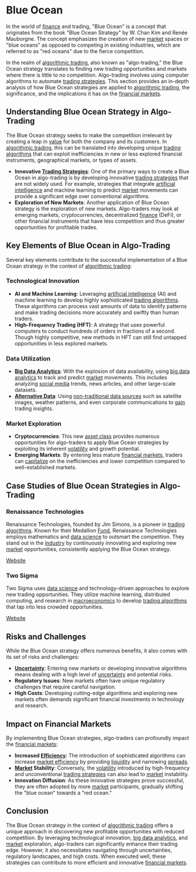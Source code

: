 # Blue Ocean

In the world of [finance](../f/finance.md) and trading, "Blue Ocean" is a concept that originates from the book "Blue Ocean Strategy" by W. Chan Kim and Renée Mauborgne. The concept emphasizes the creation of new [market](../m/market.md) spaces or "blue oceans" as opposed to competing in existing industries, which are referred to as "red oceans" due to the fierce competition.

In the realm of [algorithmic trading](../a/accountability.md), also known as "algo-trading," the Blue Ocean strategy translates to finding new trading opportunities and markets where there is little to no competition. Algo-trading involves using computer algorithms to automate [trading strategies](../t/trading_strategies.md). This section provides an in-depth analysis of how Blue Ocean strategies are applied to [algorithmic trading](../a/accountability.md), the significance, and the implications it has on the [financial markets](../f/financial_market.md).

## Understanding Blue Ocean Strategy in Algo-Trading

The Blue Ocean strategy seeks to make the competition irrelevant by creating a leap in [value](../v/value.md) for both the company and its customers. In [algorithmic trading](../a/accountability.md), this can be translated into developing unique [trading algorithms](../t/trading_algorithms.md) that can exploit inefficiencies in new or less explored financial instruments, geographical markets, or types of assets.

- **Innovative [Trading Strategies](../t/trading_strategies.md)**: One of the primary ways to create a Blue Ocean in algo-trading is by developing innovative [trading strategies](../t/trading_strategies.md) that are not widely used. For example, strategies that integrate [artificial intelligence](../a/artificial_intelligence_in_trading.md) and machine learning to predict [market](../m/market.md) movements can provide a significant edge over conventional algorithms.
- **Exploration of New Markets**: Another application of Blue Ocean strategy is the exploration of new markets. Algo-traders may look at emerging markets, cryptocurrencies, decentralized [finance](../f/finance.md) (DeFi), or other financial instruments that have less competition and thus greater opportunities for profitable trades.

## Key Elements of Blue Ocean in Algo-Trading

Several key elements contribute to the successful implementation of a Blue Ocean strategy in the context of [algorithmic trading](../a/accountability.md):

### Technological Innovation

- **AI and Machine Learning**: Leveraging [artificial intelligence](../a/artificial_intelligence_in_trading.md) (AI) and machine learning to develop highly sophisticated [trading algorithms](../t/trading_algorithms.md). These algorithms can process vast amounts of data to identify patterns and make trading decisions more accurately and swiftly than human traders.
- **High-Frequency Trading (HFT)**: A strategy that uses powerful computers to conduct hundreds of orders in fractions of a second. Though highly competitive, new methods in HFT can still find untapped opportunities in less explored markets.

### Data Utilization

- **[Big Data Analytics](../b/big_data_analytics_in_trading.md)**: With the explosion of data availability, using [big data analytics](../b/big_data_analytics_in_trading.md) to track and predict [market](../m/market.md) movements. This includes analyzing [social media](../s/social_media.md) trends, news articles, and other large-scale datasets.
- **[Alternative Data](../a/alternative_data.md)**: Using [non-traditional data sources](../n/non-traditional_data_sources.md) such as satellite images, weather patterns, and even corporate communications to [gain](../g/gain.md) trading insights.

### Market Exploration

- **Cryptocurrencies**: This new [asset class](../a/asset_class.md) provides numerous opportunities for algo-traders to apply Blue Ocean strategies by exploiting its inherent [volatility](../v/volatility.md) and growth potential.
- **Emerging Markets**: By entering less mature [financial markets](../f/financial_market.md), traders can [capitalize](../c/capitalize.md) on the inefficiencies and lower competition compared to well-established markets.

## Case Studies of Blue Ocean Strategies in Algo-Trading

### Renaissance Technologies

Renaissance Technologies, founded by Jim Simons, is a pioneer in [trading algorithms](../t/trading_algorithms.md). Known for their Medallion [Fund](../f/fund.md), Renaissance Technologies employs mathematics and [data science](../d/data_science_in_trading.md) to outsmart the competition. They stand out in the [industry](../i/industry.md) by continuously innovating and exploring new [market](../m/market.md) opportunities, consistently applying the Blue Ocean strategy.

[Website](https://www.rentec.com)

### Two Sigma

Two Sigma uses [data science](../d/data_science_in_trading.md) and technology-driven approaches to explore new trading opportunities. They utilize machine learning, distributed computing, and research in [macroeconomics](../m/macroeconomics.md) to develop [trading algorithms](../t/trading_algorithms.md) that tap into less crowded opportunities.

[Website](https://www.twosigma.com)

## Risks and Challenges

While the Blue Ocean strategy offers numerous benefits, it also comes with its set of risks and challenges:

- **[Uncertainty](../u/uncertainty_in_trading.md)**: Entering new markets or developing innovative algorithms means dealing with a high level of [uncertainty](../u/uncertainty_in_trading.md) and potential risks.
- **Regulatory Issues**: New markets often have unique regulatory challenges that require careful navigation.
- **High Costs**: Developing cutting-edge algorithms and exploring new markets often demands significant financial investments in technology and research.

## Impact on Financial Markets

By implementing Blue Ocean strategies, algo-traders can profoundly impact the [financial markets](../f/financial_market.md):

- **Increased [Efficiency](../e/efficiency.md)**: The introduction of sophisticated algorithms can increase [market efficiency](../m/market_efficiency.md) by providing [liquidity](../l/liquidity.md) and narrowing [spreads](../s/spreads.md).
- **[Market](../m/market.md) Stability**: Conversely, the [volatility](../v/volatility.md) introduced by high-frequency and unconventional [trading strategies](../t/trading_strategies.md) can also lead to [market](../m/market.md) instability.
- **Innovation Diffusion**: As these innovative strategies prove successful, they are often adopted by more [market](../m/market.md) participants, gradually shifting the "blue ocean" towards a "red ocean."

## Conclusion

The Blue Ocean strategy in the context of [algorithmic trading](../a/accountability.md) offers a unique approach in discovering new profitable opportunities with reduced competition. By leveraging technological innovation, [big data analytics](../b/big_data_analytics_in_trading.md), and [market](../m/market.md) exploration, algo-traders can significantly enhance their trading edge. However, it also necessitates navigating through uncertainties, regulatory landscapes, and high costs. When executed well, these strategies can contribute to more efficient and innovative [financial markets](../f/financial_market.md).